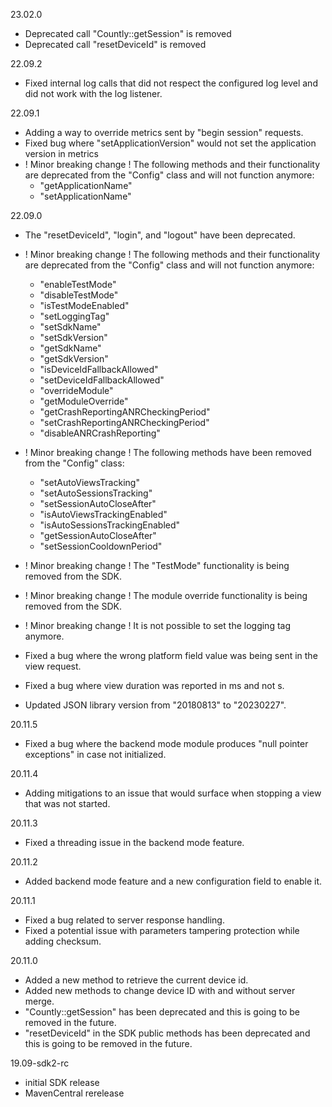 23.02.0
* Deprecated call "Countly::getSession" is removed
* Deprecated call "resetDeviceId" is removed

22.09.2
* Fixed internal log calls that did not respect the configured log level and did not work with the log listener.

22.09.1
* Adding a way to override metrics sent by "begin session" requests.
* Fixed bug where "setApplicationVersion" would not set the application version in metrics
* ! Minor breaking change ! The following methods and their functionality are deprecated from the "Config" class and will not function anymore:
  * "getApplicationName"
  * "setApplicationName"

22.09.0
* The "resetDeviceId", "login", and "logout" have been deprecated.
* ! Minor breaking change ! The following methods and their functionality are deprecated from the "Config" class and will not function anymore: 
  * "enableTestMode"
  * "disableTestMode"
  * "isTestModeEnabled"
  * "setLoggingTag"
  * "setSdkName"
  * "setSdkVersion"
  * "getSdkName"
  * "getSdkVersion"
  * "isDeviceIdFallbackAllowed"
  * "setDeviceIdFallbackAllowed"
  * "overrideModule"
  * "getModuleOverride"
  * "getCrashReportingANRCheckingPeriod"
  * "setCrashReportingANRCheckingPeriod"
  * "disableANRCrashReporting"

* ! Minor breaking change ! The following methods have been removed from the "Config" class:
  * "setAutoViewsTracking"
  * "setAutoSessionsTracking"
  * "setSessionAutoCloseAfter"
  * "isAutoViewsTrackingEnabled"
  * "isAutoSessionsTrackingEnabled"
  * "getSessionAutoCloseAfter"
  * "setSessionCooldownPeriod"

* ! Minor breaking change ! The "TestMode" functionality is being removed from the SDK.
* ! Minor breaking change ! The module override functionality is being removed from the SDK.
* ! Minor breaking change ! It is not possible to set the logging tag anymore.
* Fixed a bug where the wrong platform field value was being sent in the view request.
* Fixed a bug where view duration was reported in ms and not s.
* Updated JSON library version from "20180813" to "20230227". 

20.11.5
* Fixed a bug where the backend mode module produces "null pointer exceptions" in case not initialized.

20.11.4
* Adding mitigations to an issue that would surface when stopping a view that was not started.

20.11.3
* Fixed a threading issue in the backend mode feature.

20.11.2
* Added backend mode feature and a new configuration field to enable it.

20.11.1
* Fixed a bug related to server response handling.
* Fixed a potential issue with parameters tampering protection while adding checksum.

20.11.0
* Added a new method to retrieve the current device id.
* Added new methods to change device ID with and without server merge.
* "Countly::getSession" has been deprecated and this is going to be removed in the future.
* "resetDeviceId" in the SDK public methods has been deprecated and this is going to be removed in the future.

19.09-sdk2-rc
* initial SDK release
* MavenCentral rerelease 
